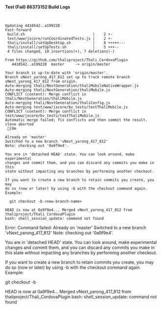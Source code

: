 #### Test (Fail) 86373152 Build Logs


```


```

```
Updating 4410542..a199220
Fast-forward
 build.sh                               |    2 +-
 test/www/jxcore/runCoordinatedTests.js |    2 +-
 thali/install/setUpDesktop.sh          |    8 +++++---
 thali/install/setUpTests.sh            |    5 +++--
 4 files changed, 10 insertions(+), 7 deletions(-)

From https://github.com/thaliproject/Thali_CordovaPlugin
   4410542..a199220  master     -> origin/master

```

```
Your branch is up-to-date with 'origin/master'.
Branch vNext_yarong_417_812 set up to track remote branch vNext_yarong_417_812 from origin.
Auto-merging thali/NextGeneration/thaliMobileNativeWrapper.js
Auto-merging thali/NextGeneration/thaliMobile.js
CONFLICT (content): Merge conflict in thali/NextGeneration/thaliMobile.js
Auto-merging thali/NextGeneration/thaliConfig.js
Auto-merging test/www/jxcore/bv_tests/testThaliMobile.js
CONFLICT (content): Merge conflict in test/www/jxcore/bv_tests/testThaliMobile.js
Automatic merge failed; fix conflicts and then commit the result.
clone aborted
 [0m

Already on 'master'
Switched to a new branch 'vNext_yarong_417_812'
Note: checking out '0a9f9e4'.

You are in 'detached HEAD' state. You can look around, make experimental
changes and commit them, and you can discard any commits you make in this
state without impacting any branches by performing another checkout.

If you want to create a new branch to retain commits you create, you may
do so (now or later) by using -b with the checkout command again. Example:

  git checkout -b <new-branch-name>

HEAD is now at 0a9f9e4... Merged vNext_yarong_417_812 from thaliproject/Thali_CordovaPlugin
bash: shell_session_update: command not found

```

Error: Command failed: Already on 'master'
Switched to a new branch 'vNext_yarong_417_812'
Note: checking out '0a9f9e4'.

You are in 'detached HEAD' state. You can look around, make experimental
changes and commit them, and you can discard any commits you make in this
state without impacting any branches by performing another checkout.

If you want to create a new branch to retain commits you create, you may
do so (now or later) by using -b with the checkout command again. Example:

  git checkout -b <new-branch-name>

HEAD is now at 0a9f9e4... Merged vNext_yarong_417_812 from thaliproject/Thali_CordovaPlugin
bash: shell_session_update: command not found
